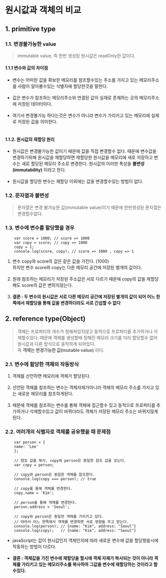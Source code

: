 # 원시값과 객체의 비교
## 1. primitive type
### **1.1. 변경불가능한 value**
> immutable value, 즉 한번 생성된 원시값은 readOnly한 값이다.
#### 1.1.1 변수와 값의 차이점
- 변수는 어떠한 값을 확보한 메모리를 참조할수있는 주소를 가지고 있는 메모리주소를 사람이 알아볼수있는 식별자에 할당한것을 말한다.<br><br>
- 값은 변수가 참조하는 메모리주소와 연결된 값이 실재로 존재하는 곳의 메모리주소에 저장된 데이터이다.<br><br>
- 여기서 변경불가능 하다는것은 변수가 아니라 변수가 가리키고 있는 메모리에 실제로 저장된 값을 의미한다.<br><br>
#### 1.1.2. 원시값의 재할당 원리
- 원시값은 변경불가능한 값이기 때문에 값을 직접 변경할수 없다. 때문에 변수값을 변경하기위해 원시값을 재할당하면 재할당한 원시값을 메모리에 새로 저장하고 변수는 새로 할당된 메모리 주소로 변경한다. 원시값의 이러한 특성을 **불변성(immutability)** 이라고 한다.<br><br>
- 원시값을 할당한 변수는 재할당 이외에는 값을 변경할수있는 방법이 없다.
### **1.2. 문자열과 불변성**
>  문자열은 변경 불가능한 값(immutable value)이기 때문에 한번생성된 문자열은 변경할수없다.
### **1.3. 변수에 변수를 할당했을 경우**
        var score = 1000; // score => 1000
        var copy = score; // copy => 1000
        copy = 1; 
        console.log(score, copy); // score => 1000 , copy => 1
1. 변수 copy와 score의 값은 같은 값을 가진다. (1000)<br>하지만 변수 score와 copy는 다른 메모리 공간에 저장된 별개의 값이다.<br><br>
1. 원래 참조하는 메모리가 저장된 주소값은 서로 다르기 때문에 copy의 값을 재할당해도 score의 값은 변하지않는다.<br><br>
1. **결론 : 두 변수의 원시값은 서로 다른 메모리 공간에 저장된 별개의 값이 되어 어느 한쪽에서 재할당을 통해 값을 변경하더라도 서로 간섭할 수 없다**

## 2. reference type(Object)
> 객체는 프로퍼티의 개수가 정해져있지않고 동적으로 프로퍼티를 추가하거나 삭제할수있다. 때문에 객체를 생성할때 정해진 메모리 크기를 미리 할당할수 없어 원시값과 다른 방식으로 동작하게 되어있다.<br>즉 **객체는 변경가능한 값(mutable value)** 이다.
### 2.1. **변수에 할당한 객체의 작동방식**
1. 객체를 선언하면 메모리에 객체가 할당된다.<br><br>
1. 선언된 객체를 참조하는 변수는 객체자체가아니라 객체의 메모리 주소를 가지고 있는 새로운 메모리를 참조하게된다.<br><br>
1. 때문에 객체를 참조하는 변수를 통해 객체에 접근할수 있고 동적으로 프로퍼티를 추가하거나 삭제할수있고 값이 바뀌더라도 객체가 저장된 메모리 주소는 바뀌지않게 된다.
### 2.2. **여러개의 식별자로 객체를 공유했을 때 문제점**
        var person = {
        name: 'Lee'
        };

        // 참조 값을 복사. copy와 person은 동일한 참조 값을 갖는다.
        var copy = person;

        // copy와 person은 동일한 객체를 참조한다.
        console.log(copy === person); // true

        // copy를 통해 객체를 변경한다.
        copy.name = 'Kim';

        // person을 통해 객체를 변경한다.
        person.address = 'Seoul';

        // copy와 person은 동일한 객체를 가리키고 있다.
        // 따라서 어느 한쪽에서 객체를 변경하면 서로 영향을 주고 받는다.
        console.log(person); // {name: "Kim", address: "Seoul"}
        console.log(copy);   // {name: "Kim", address: "Seoul"}
- javaScript는 값이 원시값인지 객체인지에 따라 새로운 변수에 값을 할당했을시에 작동하는 방법이 다르다.<br><br>
- **결론 : 객체값을 가진 변수에 재할당을 할시에 객체 자체가 복사되는 것이 아니라 객체를 가리키고 있는 메모리주소를 복사하여 그값을 변수에 재할당하는 것이라고 할수있다.**